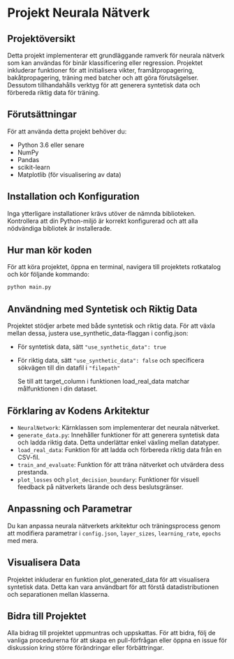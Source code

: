 # Projekt Neurala Nätverk

## Projektöversikt

Detta projekt implementerar ett grundläggande ramverk för neurala nätverk som kan användas för binär klassificering eller regression. Projektet inkluderar funktioner för att initialisera vikter, framåtpropagering, bakåtpropagering, träning med batcher och att göra förutsägelser. Dessutom tillhandahålls verktyg för att generera syntetisk data och förbereda riktig data för träning.
## Förutsättningar

För att använda detta projekt behöver du:

- Python 3.6 eller senare
- NumPy
- Pandas
- scikit-learn
- Matplotlib (för visualisering av data)

## Installation och Konfiguration

Inga ytterligare installationer krävs utöver de nämnda biblioteken. Kontrollera att din Python-miljö är korrekt konfigurerad och att alla nödvändiga bibliotek är installerade.

## Hur man kör koden

För att köra projektet, öppna en terminal, navigera till projektets rotkatalog och kör följande kommando:

```bash
python main.py
```

## Användning med Syntetisk och Riktig Data

Projektet stödjer arbete med både syntetisk och riktig data. För att växla mellan dessa, justera use_synthetic_data-flaggan i config.json:

- För syntetisk data, sätt `"use_synthetic_data": true`
- För riktig data, sätt `"use_synthetic_data": false` och specificera sökvägen till din datafil i `"filepath"`

  Se till att target_column i funktionen load_real_data matchar målfunktionen i din dataset.


## Förklaring av Kodens Arkitektur

- `NeuralNetwork`: Kärnklassen som implementerar det neurala nätverket.
- `generate_data.py`: Innehåller funktioner för att generera syntetisk data och ladda riktig data. Detta underlättar enkel växling mellan datatyper.
- `load_real_data`: Funktion för att ladda och förbereda riktig data från en CSV-fil.
- `train_and_evaluate`: Funktion för att träna nätverket och utvärdera dess prestanda.
- `plot_losses` och `plot_decision_boundary`: Funktioner för visuell feedback på nätverkets lärande och dess beslutsgränser.

## Anpassning och Parametrar

Du kan anpassa neurala nätverkets arkitektur och träningsprocess genom att modifiera parametrar i
`config.json`,
`layer_sizes`,
`learning_rate`,
`epochs` med mera.

## Visualisera Data

Projektet inkluderar en funktion plot_generated_data för att visualisera syntetisk data. Detta kan vara användbart för att förstå datadistributionen och separationen mellan klasserna.


## Bidra till Projektet

Alla bidrag till projektet uppmuntras och uppskattas. För att bidra, följ de vanliga procedurerna för att skapa en pull-förfrågan eller öppna en issue för diskussion kring större förändringar eller förbättringar.
